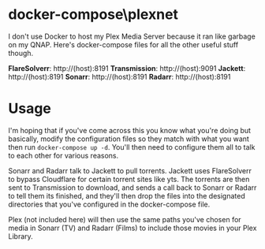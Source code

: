 # docker-compose\plexnet

I don't use Docker to host my Plex Media Server because it ran like garbage on my QNAP.  Here's docker-compose files for all the other useful stuff though. 

**FlareSolverr**: http://(host):8191
**Transmission**: http://(host):9091
**Jackett**: http://(host):8191
**Sonarr**: http://(host):8191
**Radarr**: http://(host):8191

# Usage

I'm hoping that if you've come across this you know what you're doing but basically, modify the configuration files so they match with what you want then run `docker-compose up -d`.  You'll then need to configure them all to talk to each other for various reasons. 

Sonarr and Radarr talk to Jackett to pull torrents.  Jackett uses FlareSolverr to bypass Cloudflare for certain torrent sites like yts.  The torrents are then sent to Transmission to download, and sends a call back to Sonarr or Radarr to tell them its finished, and they'll then drop the files into the designated directories that you've configured in the docker-compose file. 

Plex (not included here) will then use the same paths you've chosen for media in Sonarr (TV) and Radarr (Films) to include those movies in your Plex Library. 